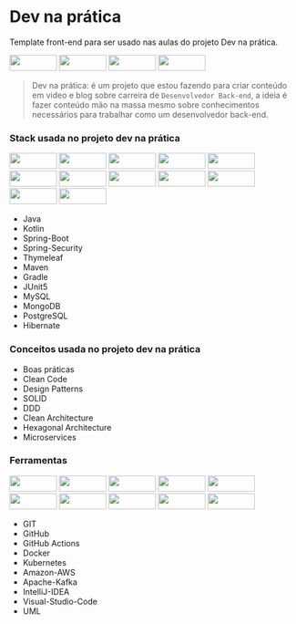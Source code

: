 # Dev na prática 
Template front-end para ser usado nas aulas do projeto Dev na prática. 

<img src="https://img.shields.io/badge/HTML5-E34F26?style=for-the-badge&logo=html5&logoColor=white" loading="lazy" width="83" height="28"> <img src="https://img.shields.io/badge/CSS3-1572B6.svg?style=for-the-badge&logo=CSS3&logoColor=white" loading="lazy" width="83" height="28"> <img src="https://img.shields.io/badge/JavaScript-F7DF1E?style=for-the-badge&logo=javascript&logoColor=black" loading="lazy" width="83" height="28"> <img src="https://img.shields.io/badge/Bootstrap-7952B3.svg?style=for-the-badge&logo=Bootstrap&logoColor=white" loading="lazy" width="83" height="28">

> Dev na prática: é um projeto que estou fazendo para criar conteúdo em video e blog sobre carreira de `Desenvolvedor Back-end`, a ideia é fazer conteúdo mão na massa mesmo sobre conhecimentos necessários para trabalhar como um desenvolvedor back-end.

### Stack usada no projeto dev na prática
<img src="https://img.shields.io/badge/Java-ED8B00?style=for-the-badge&logo=java&logoColor=white" loading="lazy" width="83" height="28"> <img src="https://img.shields.io/badge/Kotlin-7F52FF.svg?style=for-the-badge&logo=Kotlin&logoColor=white" loading="lazy" width="83" height="28"> <img src="https://img.shields.io/badge/Spring%20Boot-6DB33F.svg?style=for-the-badge&logo=Spring-Boot&logoColor=white" loading="lazy" width="83" height="28"> <img src="https://img.shields.io/badge/Spring%20Security-6DB33F.svg?style=for-the-badge&logo=Spring-Security&logoColor=white" loading="lazy" width="83" height="28"> <img src="https://img.shields.io/badge/Thymeleaf-005F0F.svg?style=for-the-badge&logo=Thymeleaf&logoColor=white" loading="lazy" width="83" height="28"> <img src="https://img.shields.io/badge/JUnit5-25A162.svg?style=for-the-badge&logo=JUnit5&logoColor=white" loading="lazy" width="83" height="28"> <img src="https://img.shields.io/badge/Apache%20Maven-C71A36.svg?style=for-the-badge&logo=Apache-Maven&logoColor=white" loading="lazy" width="83" height="28"> <img src="https://img.shields.io/badge/Gradle-02303A.svg?style=for-the-badge&logo=Gradle&logoColor=white" loading="lazy" width="83" height="28"> <img src="https://img.shields.io/badge/MySQL-4479A1.svg?style=for-the-badge&logo=MySQL&logoColor=white" loading="lazy" width="83" height="28"> <img src="https://img.shields.io/badge/MongoDB-47A248.svg?style=for-the-badge&logo=MongoDB&logoColor=white" loading="lazy" width="83" height="28"> <img src="https://img.shields.io/badge/PostgreSQL-4169E1.svg?style=for-the-badge&logo=PostgreSQL&logoColor=white" loading="lazy" width="83" height="28"> <img src="https://img.shields.io/badge/Hibernate-59666C.svg?style=for-the-badge&logo=Hibernate&logoColor=white" loading="lazy" width="83" height="28">


- Java
- Kotlin
- Spring-Boot
- Spring-Security
- Thymeleaf
- Maven
- Gradle
- JUnit5
- MySQL
- MongoDB
- PostgreSQL
- Hibernate


### Conceitos usada no projeto dev na prática

- Boas práticas
- Clean Code
- Design Patterns
- SOLID
- DDD
- Clean Architecture
- Hexagonal Architecture
- Microservices
  
### Ferramentas
<img src="https://img.shields.io/badge/Git-F05032.svg?style=for-the-badge&logo=Git&logoColor=white" loading="lazy" width="83" height="28"> <img src="https://img.shields.io/badge/GitHub-181717.svg?style=for-the-badge&logo=GitHub&logoColor=white" loading="lazy" width="83" height="28"> <img src="https://img.shields.io/badge/GitHub%20Actions-2088FF.svg?style=for-the-badge&logo=GitHub-Actions&logoColor=white" loading="lazy" width="83" height="28"> <img src="https://img.shields.io/badge/Docker-2496ED.svg?style=for-the-badge&logo=Docker&logoColor=white" loading="lazy" width="83" height="28"> <img src="https://img.shields.io/badge/Kubernetes-326CE5.svg?style=for-the-badge&logo=Kubernetes&logoColor=white" loading="lazy" width="83" height="28"> <img src="https://img.shields.io/badge/Amazon%20AWS-232F3E.svg?style=for-the-badge&logo=Amazon-AWS&logoColor=white" loading="lazy" width="83" height="28"> <img src="https://img.shields.io/badge/Apache%20Kafka-231F20.svg?style=for-the-badge&logo=Apache-Kafka&logoColor=white" loading="lazy" width="83" height="28"> <img src="https://img.shields.io/badge/IntelliJ%20IDEA-000000.svg?style=for-the-badge&logo=IntelliJ-IDEA&logoColor=white" loading="lazy" width="83" height="28"> <img src="https://img.shields.io/badge/Visual%20Studio%20Code-007ACC.svg?style=for-the-badgelogo=Visual-Studio-Code&logoColor=white" loading="lazy" width="83" height="28"> <img src="https://img.shields.io/badge/UML-FABD14.svg?style=for-the-badge&logo=UML&logoColor=black" loading="lazy" width="83" height="28">

- GIT
- GitHub
- GitHub Actions
- Docker
- Kubernetes
- Amazon-AWS
- Apache-Kafka
- IntelliJ-IDEA
- Visual-Studio-Code
- UML